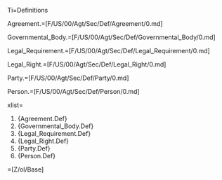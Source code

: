 Ti=Definitions

Agreement.=[F/US/00/Agt/Sec/Def/Agreement/0.md]

Governmental_Body.=[F/US/00/Agt/Sec/Def/Governmental_Body/0.md]

Legal_Requirement.=[F/US/00/Agt/Sec/Def/Legal_Requirement/0.md]

Legal_Right.=[F/US/00/Agt/Sec/Def/Legal_Right/0.md]

Party.=[F/US/00/Agt/Sec/Def/Party/0.md]

Person.=[F/US/00/Agt/Sec/Def/Person/0.md]

xlist=<ol><li>{Agreement.Def}<li>{Governmental_Body.Def}<li>{Legal_Requirement.Def}<li>{Legal_Right.Def}<li>{Party.Def}<li>{Person.Def}</ol>

=[Z/ol/Base]
